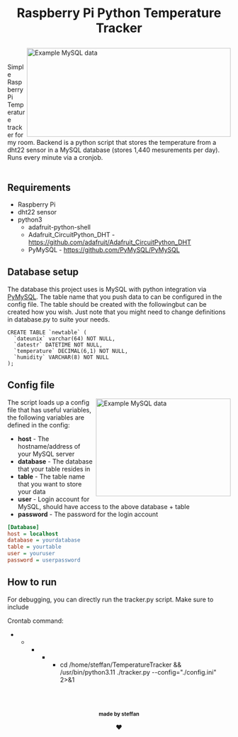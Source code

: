 <!-- Made badly by steffan ❤️ -->
# <p align="center">Raspberry Pi Python Temperature Tracker</p>
<img src="https://github.com/steffandrosinos/TemperatureTracker/assets/39098140/0350600d-5abe-44b0-a0d6-502efc81cc45" align="right"
     alt="Example MySQL data" width="460" height="200">
<br><br>Simple Raspberry Pi Temperature tracker for my room. Backend is a python script that stores the temperature from a dht22 sensor in a MySQL database (stores 1,440 mesurements per day). Runs every minute via a cronjob.
<br><br>
## Requirements
 - Raspberry Pi
 - dht22 sensor
 - python3
   - adafruit-python-shell
   - Adafruit_CircuitPython_DHT - https://github.com/adafruit/Adafruit_CircuitPython_DHT
   - PyMySQL - https://github.com/PyMySQL/PyMySQL

## Database setup<br>
The database this project uses is MySQL with python integration via [PyMySQL](https://github.com/PyMySQL/PyMySQL). The table name that you push data to can be configured in the config file. The table should be created with the followingbut can be created how you wish. Just note that you might need to change definitions in database.py to suite your needs.
```MySQL
CREATE TABLE `newtable` (
  `dateunix` varchar(64) NOT NULL,
  `datestr` DATETIME NOT NULL,
  `temperature` DECIMAL(6,1) NOT NULL,
  `humidity` VARCHAR(8) NOT NULL
);
```
## Config file
<img src="https://github.com/steffandrosinos/TemperatureTracker/assets/39098140/cb59b3cf-54a2-4327-8e68-fe980cebc4c6" align="right"
     alt="Example MySQL data" width="304" height="220">
The script loads up a config file that has useful variables, the following variables are defined in the config:
 - **host**     - The hostname/address of your MySQL server
 - **database** - The database that your table resides in
 - **table**    - The table name that you want to store your data
 - **user**     - Login account for MySQL, should have access to the above database + table
 - **password** - The password for the login account
```ini
[Database]
host = localhost
database = yourdatabase
table = yourtable
user = youruser
password = userpassword
```
## How to run
For debugging, you can directly run the tracker.py script. Make sure to include 

Crontab command:
* * * * * cd /home/steffan/TemperatureTracker && /usr/bin/python3.11 ./tracker.py --config="./config.ini" 2>&1

<br><br>
<p align="center"><sub><b>made by steffan</b></sub></p>
<p align="center">❤️</p>
